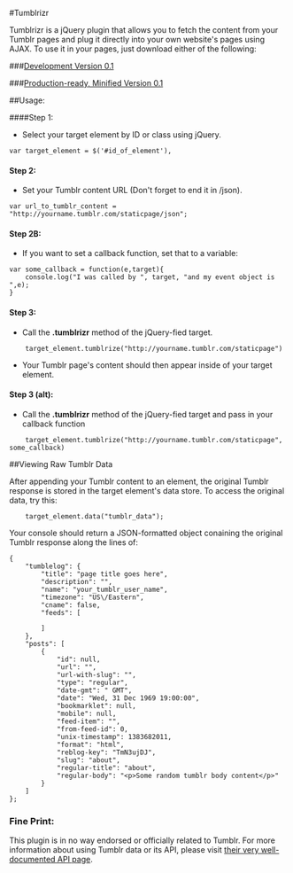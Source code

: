 #Tumblrizr

Tumblrizr is a jQuery plugin that allows you to fetch the content from your Tumblr pages and plug it directly into your own website's pages using AJAX. To use it in your pages, just download either of the following:

###[Development Version 0.1 ](http://omardelarosa.com/tumblrizr/tumblrizr.js)

###[Production-ready, Minified Version 0.1](http://omardelarosa.com/tumblrizr/tumblrizr.min.js)


##Usage:

####Step 1:

- Select your target element by ID or class using jQuery.

```
var target_element = $('#id_of_element'),
```	

#### Step 2:

 - Set your Tumblr content URL (Don't forget to end it in /json).

```
var url_to_tumblr_content = "http://yourname.tumblr.com/staticpage/json";
```

#### Step 2B:

- If you want to set a callback function, set that to a variable:

```
var some_callback = function(e,target){
	console.log("I was called by ", target, "and my event object is ",e);
}

```

#### Step 3:

- Call the **.tumblrizr** method of the jQuery-fied target.

```
	target_element.tumblrize("http://yourname.tumblr.com/staticpage")
```
- Your Tumblr page's content should then appear inside of your target element.

#### Step 3 (alt):

- Call the **.tumblrizr** method of the jQuery-fied target and pass in your callback function

```
	target_element.tumblrize("http://yourname.tumblr.com/staticpage", some_callback)
```


##Viewing Raw Tumblr Data

After appending your Tumblr content to an element, the original Tumblr response is stored in the target element's data store.  To access the original data, try this:

```
	target_element.data("tumblr_data");
```

Your console should return a JSON-formatted object conaining the original Tumblr response along the lines of:

```
{
    "tumblelog": {
        "title": "page title goes here",
        "description": "",
        "name": "your_tumblr_user_name",
        "timezone": "US\/Eastern",
        "cname": false,
        "feeds": [
            
        ]
    },
    "posts": [
        {
            "id": null,
            "url": "",
            "url-with-slug": "",
            "type": "regular",
            "date-gmt": " GMT",
            "date": "Wed, 31 Dec 1969 19:00:00",
            "bookmarklet": null,
            "mobile": null,
            "feed-item": "",
            "from-feed-id": 0,
            "unix-timestamp": 1383682011,
            "format": "html",
            "reblog-key": "TmN3ujDJ",
            "slug": "about",
            "regular-title": "about",
            "regular-body": "<p>Some random tumblr body content</p>"
        }
    ]
};

```

### Fine Print:

This plugin is in no way endorsed or officially related to Tumblr.  For more information about using Tumblr data or its API, please visit [their very well-documented API page](http://www.tumblr.com/docs/en/api/v2).